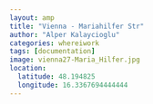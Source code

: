 ```yaml
---
layout: amp
title: "Vienna - Mariahilfer Str"
author: "Alper Kalaycioglu"
categories: whereiwork
tags: [documentation]
image: vienna27-Maria_Hilfer.jpg
location:
  latitude: 48.194825
  longitude: 16.3367694444444
---
```

